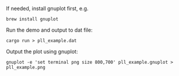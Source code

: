 If needed, install gnuplot first, e.g. 
```
brew install gnuplot
```

Run the demo and output to dat file:
```
cargo run > pll_example.dat  
```

Output the plot using gnuplot:
```
gnuplot -e 'set terminal png size 800,700' pll_example.gnuplot > pll_example.png
```

